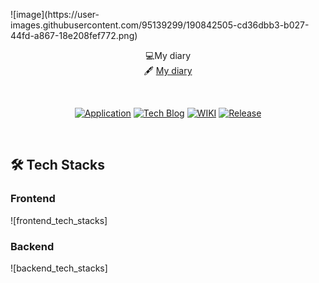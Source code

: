
<p align="left">
    ![image](https://user-images.githubusercontent.com/95139299/190842505-cd36dbb3-b027-44fd-a867-18e208fef772.png)

</p>

<div align="center">

  💻My diary<br>
  🖋 [My diary](https://lego-mydiary.web.app)

</div>
<br/>

<div align="center">

[![Application](http://img.shields.io/badge/Application-fc3465?style=flat&logo=github&logoColor=white&link=https://pick-git.com/)](https://pick-git.com/)
[![Tech Blog](http://img.shields.io/badge/-Tech%20Blog-important?style=flat&logo=dev.to&logoColor=white&link=https://2021-pick-git.github.io/)](https://2021-pick-git.github.io/)
[![WIKI](http://img.shields.io/badge/-GitHub%20WiKi-395FC1?style=flat&logo=dev.to&logoColor=white&link=https://github.com/woowacourse-teams/2021-pick-git/wiki)](https://github.com/woowacourse-teams/2021-pick-git/wiki)
[![Release](https://img.shields.io/github/v/release/woowacourse-teams/2021-pick-git?color=skyblue)](https://github.com/woowacourse-teams/2021-pick-git/releases/tag/v1.2.0)

</div>
<br/>

## 🛠 Tech Stacks

### Frontend

![frontend_tech_stacks]

> 

### Backend

![backend_tech_stacks]

> 



<br>


